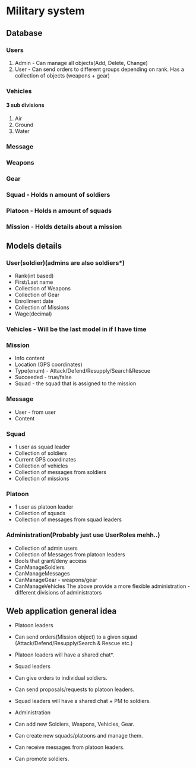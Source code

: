 # Military system
## Database
### Users
1. Admin - Can manage all objects(Add, Delete, Change)
2. User - Can send orders to different groups depending on rank.
Has a collection of objects (weapons + gear)
### Vehicles
#### 3 sub divisions

1. Air
2. Ground
3. Water

### Message 
### Weapons

### Gear

### Squad - Holds n amount of soldiers

### Platoon - Holds n amount of squads

### Mission - Holds details about a mission

## Models details
### User(soldier)(admins are also soldiers*)
+ Rank(int based)
+ First/Last name
+ Collection of Weapons
+ Collection of Gear
+ Enrollment date
+ Collection of Missions
+ Wage(decimal)

### Vehicles - Will be the last model in if I have time

### Mission
+ Info content
+ Location (GPS coordinates)
+ Type(enum) - Attack/Defend/Resupply/Search&Rescue
+ Succeeded - true/false
+ Squad - the squad that is assigned to the mission

### Message
+ User - from user
+ Content

### Squad
+ 1 user as squad leader
+ Collection of soldiers
+ Current GPS coordinates
+ Collection of vehicles
+ Collection of messages from soldiers
+ Collection of missions

### Platoon
+ 1 user as platoon leader
+ Collection of squads
+ Collection of messages from squad leaders

### Administration(Probably just use UserRoles mehh..)
+ Collection of admin users
+ Collection of Messages from platoon leaders
+ Bools that grant/deny access 
 + CanManageSoldiers
 + CanManageMessages
 + CanManageGear - weapons/gear
 + CanManageVehicles
The above provide a more flexible administration - different divisions of administrators

## Web application general idea
+ Platoon leaders
 +  Can send orders(Mission object) to a given squad (Attack/Defend/Resupply/Search & Rescue etc.)
 +  Platoon leaders will have a shared chat*.

+ Squad leaders
 +  Can give orders to individual soldiers.
 +  Can send proposals/requests to platoon leaders.
 +  Squad leaders will have a shared chat + PM to soldiers.

+ Administration
 + Can add new Soldiers, Weapons, Vehicles, Gear.
 + Can create new squads/platoons and manage them.
 + Can receive messages from platoon leaders.
 + Can promote soldiers.
